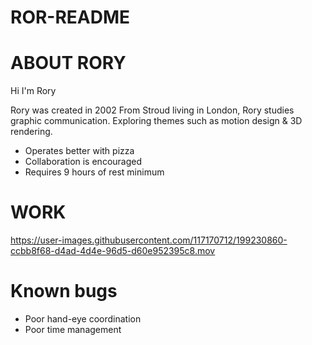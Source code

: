 # ROR-README


# ABOUT RORY

Hi I'm Rory

Rory was created in 2002
From Stroud living in London, 
Rory studies graphic communication. 
Exploring themes such as motion design & 3D rendering.

- Operates better with pizza
- Collaboration is encouraged
- Requires 9 hours of rest minimum 

# WORK




https://user-images.githubusercontent.com/117170712/199230860-ccbb8f68-d4ad-4d4e-96d5-d60e952395c8.mov




# Known bugs

- Poor hand-eye coordination 
- Poor time management




